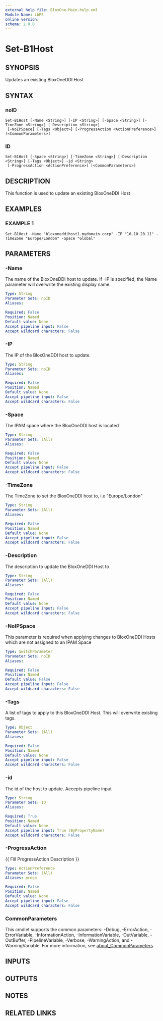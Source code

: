 ```yaml
---
external help file: BloxOne-Main-help.xml
Module Name: ibPS
online version:
schema: 2.0.0
---
```


# Set-B1Host

## SYNOPSIS
Updates an existing BloxOneDDI Host

## SYNTAX

### noID
```
Set-B1Host [-Name <String>] [-IP <String>] [-Space <String>] [-TimeZone <String>] [-Description <String>]
 [-NoIPSpace] [-Tags <Object>] [-ProgressAction <ActionPreference>] [<CommonParameters>]
```

### ID
```
Set-B1Host [-Space <String>] [-TimeZone <String>] [-Description <String>] [-Tags <Object>] -id <String>
 [-ProgressAction <ActionPreference>] [<CommonParameters>]
```

## DESCRIPTION
This function is used to update an existing BloxOneDDI Host

## EXAMPLES

### EXAMPLE 1
```
Set-B1Host -Name "bloxoneddihost1.mydomain.corp" -IP "10.10.20.11" -TimeZone "Europe/London" -Space "Global"
```

## PARAMETERS

### -Name
The name of the BloxOneDDI host to update.
If -IP is specified, the Name parameter will overwrite the existing display name.

```yaml
Type: String
Parameter Sets: noID
Aliases:

Required: False
Position: Named
Default value: None
Accept pipeline input: False
Accept wildcard characters: False
```

### -IP
The IP of the BloxOneDDI host to update.

```yaml
Type: String
Parameter Sets: noID
Aliases:

Required: False
Position: Named
Default value: None
Accept pipeline input: False
Accept wildcard characters: False
```

### -Space
The IPAM space where the BloxOneDDI host is located

```yaml
Type: String
Parameter Sets: (All)
Aliases:

Required: False
Position: Named
Default value: None
Accept pipeline input: False
Accept wildcard characters: False
```

### -TimeZone
The TimeZone to set the BloxOneDDI host to, i.e "Europe/London"

```yaml
Type: String
Parameter Sets: (All)
Aliases:

Required: False
Position: Named
Default value: None
Accept pipeline input: False
Accept wildcard characters: False
```

### -Description
The description to update the BloxOneDDI Host to

```yaml
Type: String
Parameter Sets: (All)
Aliases:

Required: False
Position: Named
Default value: None
Accept pipeline input: False
Accept wildcard characters: False
```

### -NoIPSpace
This parameter is required when applying changes to BloxOneDDI Hosts which are not assigned to an IPAM Space

```yaml
Type: SwitchParameter
Parameter Sets: noID
Aliases:

Required: False
Position: Named
Default value: False
Accept pipeline input: False
Accept wildcard characters: False
```

### -Tags
A list of tags to apply to this BloxOneDDI Host.
This will overwrite existing tags.

```yaml
Type: Object
Parameter Sets: (All)
Aliases:

Required: False
Position: Named
Default value: None
Accept pipeline input: False
Accept wildcard characters: False
```

### -id
The id of the host to update.
Accepts pipeline input

```yaml
Type: String
Parameter Sets: ID
Aliases:

Required: True
Position: Named
Default value: None
Accept pipeline input: True (ByPropertyName)
Accept wildcard characters: False
```

### -ProgressAction
{{ Fill ProgressAction Description }}

```yaml
Type: ActionPreference
Parameter Sets: (All)
Aliases: proga

Required: False
Position: Named
Default value: None
Accept pipeline input: False
Accept wildcard characters: False
```

### CommonParameters
This cmdlet supports the common parameters: -Debug, -ErrorAction, -ErrorVariable, -InformationAction, -InformationVariable, -OutVariable, -OutBuffer, -PipelineVariable, -Verbose, -WarningAction, and -WarningVariable. For more information, see [about_CommonParameters](http://go.microsoft.com/fwlink/?LinkID=113216).

## INPUTS

## OUTPUTS

## NOTES

## RELATED LINKS
